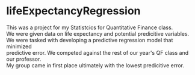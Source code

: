 # lifeExpectancyRegression <br />
This was a project for my Statistcics for Quantitative Finance class. <br />
We were given data on life expectancy and potential predicitive variables. <br />
We were tasked with developing a predictive regression model that minimized <br />
predictive error. We competed against the rest of our year's QF class and our professor. <br />
My group came in first place ultimately with the lowest predicitive error. <br />
